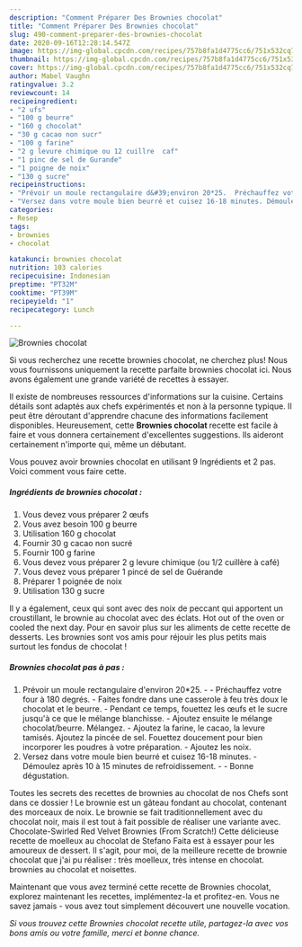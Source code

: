 ```yaml
---
description: "Comment Préparer Des Brownies chocolat"
title: "Comment Préparer Des Brownies chocolat"
slug: 490-comment-preparer-des-brownies-chocolat
date: 2020-09-16T12:28:14.547Z
image: https://img-global.cpcdn.com/recipes/757b8fa1d4775cc6/751x532cq70/brownies-chocolat-photo-principale-de-la-recette.jpg
thumbnail: https://img-global.cpcdn.com/recipes/757b8fa1d4775cc6/751x532cq70/brownies-chocolat-photo-principale-de-la-recette.jpg
cover: https://img-global.cpcdn.com/recipes/757b8fa1d4775cc6/751x532cq70/brownies-chocolat-photo-principale-de-la-recette.jpg
author: Mabel Vaughn
ratingvalue: 3.2
reviewcount: 14
recipeingredient:
- "2 ufs"
- "100 g beurre"
- "160 g chocolat"
- "30 g cacao non sucr"
- "100 g farine"
- "2 g levure chimique ou 12 cuillre  caf"
- "1 pinc de sel de Gurande"
- "1 poigne de noix"
- "130 g sucre"
recipeinstructions:
- "Prévoir un moule rectangulaire d&#39;environ 20*25.  Préchauffez votre four à 180 degrés. Faites fondre dans une casserole à feu très doux le chocolat et le beurre. Pendant ce temps, fouettez les œufs et le sucre jusqu&#39;à ce que le mélange blanchisse. Ajoutez ensuite le mélange chocolat/beurre. Mélangez. Ajoutez la farine, le cacao, la levure tamisés. Ajoutez la pincée de sel. Fouettez doucement pour bien incorporer les poudres à votre préparation. Ajoutez les noix."
- "Versez dans votre moule bien beurré et cuisez 16-18 minutes. Démoulez après 10 à 15 minutes de refroidissement.  Bonne dégustation."
categories:
- Resep
tags:
- brownies
- chocolat

katakunci: brownies chocolat 
nutrition: 103 calories
recipecuisine: Indonesian
preptime: "PT32M"
cooktime: "PT39M"
recipeyield: "1"
recipecategory: Lunch

---
```



![Brownies chocolat](https://img-global.cpcdn.com/recipes/757b8fa1d4775cc6/751x532cq70/brownies-chocolat-photo-principale-de-la-recette.jpg)

Si vous recherchez une recette brownies chocolat, ne cherchez plus! Nous vous fournissons uniquement la recette parfaite brownies chocolat ici. Nous avons également une grande variété de recettes à essayer.

Il existe de nombreuses ressources d'informations sur la cuisine. Certains détails sont adaptés aux chefs expérimentés et non à la personne typique. Il peut être déroutant d'apprendre chacune des informations facilement disponibles. Heureusement, cette <strong> Brownies chocolat </strong> recette est facile à faire et vous donnera certainement d'excellentes suggestions. Ils aideront certainement n'importe qui, même un débutant.

<!--inarticleads1-->

Vous pouvez avoir brownies chocolat en utilisant 9 Ingrédients et 2 pas. Voici comment vous faire cette.

##### Ingrédients de brownies chocolat :

1. Vous devez vous préparer 2 œufs
1. Vous avez besoin 100 g beurre
1. Utilisation 160 g chocolat
1. Fournir 30 g cacao non sucré
1. Fournir 100 g farine
1. Vous devez vous préparer 2 g levure chimique (ou 1/2 cuillère à café)
1. Vous devez vous préparer 1 pincé de sel de Guérande
1. Préparer 1 poignée de noix
1. Utilisation 130 g sucre


Il y a également, ceux qui sont avec des noix de peccant qui apportent un croustillant, le brownie au chocolat avec des éclats. Hot out of the oven or cooled the next day. Pour en savoir plus sur les aliments de cette recette de desserts. Les brownies sont vos amis pour réjouir les plus petits mais surtout les fondus de chocolat ! 

<!--inarticleads2-->

##### Brownies chocolat pas à pas :

1. Prévoir un moule rectangulaire d&#39;environ 20*25. -  - Préchauffez votre four à 180 degrés. - Faites fondre dans une casserole à feu très doux le chocolat et le beurre. - Pendant ce temps, fouettez les œufs et le sucre jusqu&#39;à ce que le mélange blanchisse. - Ajoutez ensuite le mélange chocolat/beurre. Mélangez. - Ajoutez la farine, le cacao, la levure tamisés. Ajoutez la pincée de sel. Fouettez doucement pour bien incorporer les poudres à votre préparation. - Ajoutez les noix.
1. Versez dans votre moule bien beurré et cuisez 16-18 minutes. - Démoulez après 10 à 15 minutes de refroidissement. -  - Bonne dégustation.


Toutes les secrets des recettes de brownies au chocolat de nos Chefs sont dans ce dossier ! Le brownie est un gâteau fondant au chocolat, contenant des morceaux de noix. Le brownie se fait traditionnellement avec du chocolat noir, mais il est tout à fait possible de réaliser une variante avec. Chocolate-Swirled Red Velvet Brownies (From Scratch!) Cette délicieuse recette de moelleux au chocolat de Stefano Faita est à essayer pour les amoureux de dessert. Il s&#39;agit, pour moi, de la meilleure recette de brownie chocolat que j&#39;ai pu réaliser : très moelleux, très intense en chocolat. brownies au chocolat et noisettes. 

<!--inarticleads1-->

<p>
Maintenant que vous avez terminé cette recette de Brownies chocolat, explorez maintenant les recettes, implémentez-la et profitez-en. Vous ne savez jamais - vous avez tout simplement découvert une nouvelle vocation.
</p>

<p>
<i>Si vous trouvez cette Brownies chocolat recette utile, partagez-la avec vos bons amis ou votre famille, merci et bonne chance.</i>
</p>
